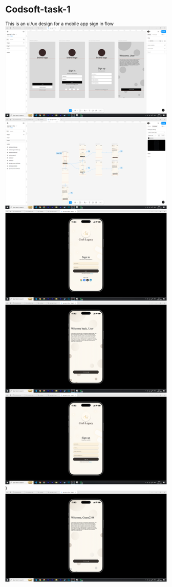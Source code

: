 # Codsoft-task-1
This is an ui/ux design for a mobile app sign in flow
![Image Alt](https://github.com/TusharBamal/Codsoft-task-1/blob/main/Screenshot%20(28).png?raw=true)
![Image Alt](https://github.com/TusharBamal/Codsoft-task-1/blob/main/Screenshot%20(29).png?raw=true)
![Image Alt](https://github.com/TusharBamal/Codsoft-task-1/blob/main/Screenshot%20(31).png?raw=true)
![Image Alt](https://github.com/TusharBamal/Codsoft-task-1/blob/main/Screenshot%20(32).png?raw=true)
![Image Alt](https://github.com/TusharBamal/Codsoft-task-1/blob/main/Screenshot%20(33).png?raw=true))
![Image Alt](https://github.com/TusharBamal/Codsoft-task-1/blob/main/Screenshot%20(34).png?raw=true)
